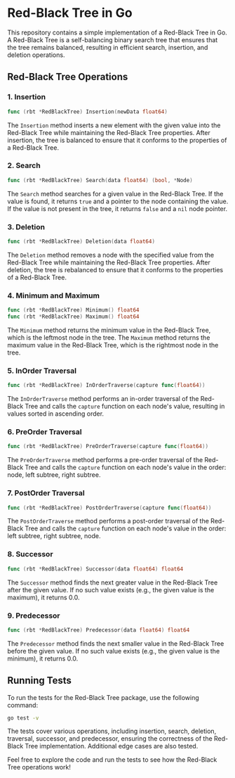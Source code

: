 # Red-Black Tree in Go

This repository contains a simple implementation of a Red-Black Tree in Go. A Red-Black Tree is a self-balancing binary search tree that ensures that the tree remains balanced, resulting in efficient search, insertion, and deletion operations.

## Red-Black Tree Operations

### 1. Insertion

```go
func (rbt *RedBlackTree) Insertion(newData float64)
```

The `Insertion` method inserts a new element with the given value into the Red-Black Tree while maintaining the Red-Black Tree properties. After insertion, the tree is balanced to ensure that it conforms to the properties of a Red-Black Tree.

### 2. Search

```go
func (rbt *RedBlackTree) Search(data float64) (bool, *Node)
```

The `Search` method searches for a given value in the Red-Black Tree. If the value is found, it returns `true` and a pointer to the node containing the value. If the value is not present in the tree, it returns `false` and a `nil` node pointer.

### 3. Deletion

```go
func (rbt *RedBlackTree) Deletion(data float64)
```

The `Deletion` method removes a node with the specified value from the Red-Black Tree while maintaining the Red-Black Tree properties. After deletion, the tree is rebalanced to ensure that it conforms to the properties of a Red-Black Tree.

### 4. Minimum and Maximum

```go
func (rbt *RedBlackTree) Minimum() float64
func (rbt *RedBlackTree) Maximum() float64
```

The `Minimum` method returns the minimum value in the Red-Black Tree, which is the leftmost node in the tree. The `Maximum` method returns the maximum value in the Red-Black Tree, which is the rightmost node in the tree.

### 5. InOrder Traversal

```go
func (rbt *RedBlackTree) InOrderTraverse(capture func(float64))
```

The `InOrderTraverse` method performs an in-order traversal of the Red-Black Tree and calls the `capture` function on each node's value, resulting in values sorted in ascending order.

### 6. PreOrder Traversal

```go
func (rbt *RedBlackTree) PreOrderTraverse(capture func(float64))
```

The `PreOrderTraverse` method performs a pre-order traversal of the Red-Black Tree and calls the `capture` function on each node's value in the order: node, left subtree, right subtree.

### 7. PostOrder Traversal

```go
func (rbt *RedBlackTree) PostOrderTraverse(capture func(float64))
```

The `PostOrderTraverse` method performs a post-order traversal of the Red-Black Tree and calls the `capture` function on each node's value in the order: left subtree, right subtree, node.

### 8. Successor

```go
func (rbt *RedBlackTree) Successor(data float64) float64
```

The `Successor` method finds the next greater value in the Red-Black Tree after the given value. If no such value exists (e.g., the given value is the maximum), it returns 0.0.

### 9. Predecessor

```go
func (rbt *RedBlackTree) Predecessor(data float64) float64
```

The `Predecessor` method finds the next smaller value in the Red-Black Tree before the given value. If no such value exists (e.g., the given value is the minimum), it returns 0.0.

## Running Tests

To run the tests for the Red-Black Tree package, use the following command:

```bash
go test -v
```

The tests cover various operations, including insertion, search, deletion, traversal, successor, and predecessor, ensuring the correctness of the Red-Black Tree implementation. Additional edge cases are also tested.

Feel free to explore the code and run the tests to see how the Red-Black Tree operations work!